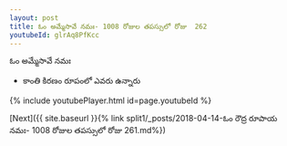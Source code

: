 ```yaml
---
layout: post
title: ఓం అమ్మేసావే నమః- 1008 రోజుల తపస్సులో రోజు  262
youtubeId: glrAq8PfKcc
---
```

 
 
 ఓం అమ్మేసావే నమః  
 
 -  కాంతి కిరణం రూపంలో ఎవరు ఉన్నారు 
 
  
 
  
 
 
 
 
 
 


{% include youtubePlayer.html id=page.youtubeId %}
 
[Next]({{ site.baseurl }}{% link  split1/_posts/2018-04-14-ఓం రౌద్ర రూపాయ నమః- 1008 రోజుల తపస్సులో రోజు  261.md%})
 
